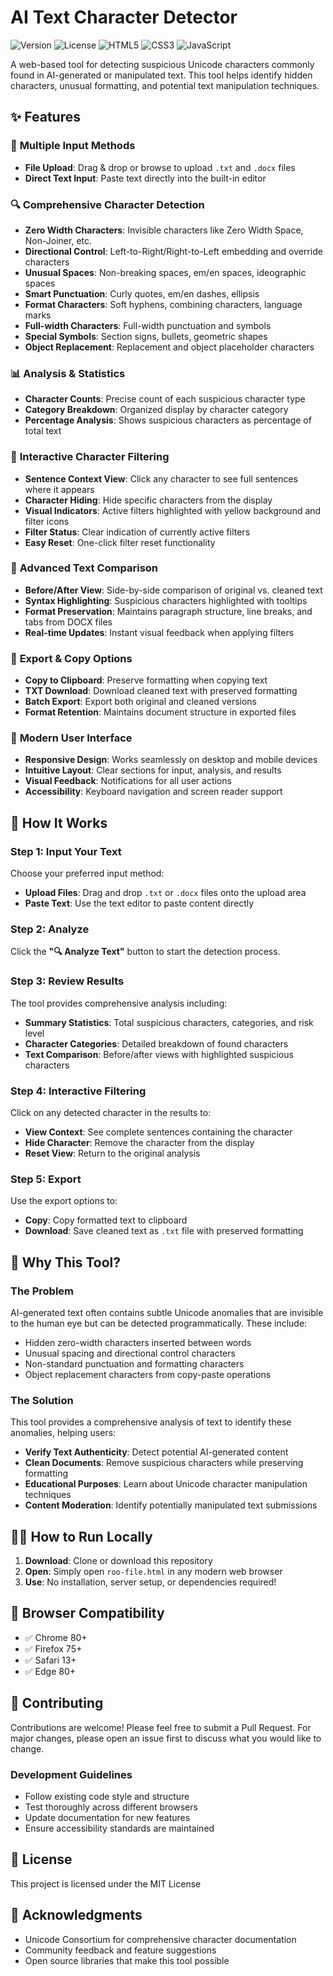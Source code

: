 # AI Text Character Detector

![Version](https://img.shields.io/badge/version-1.0.0-blue.svg)
![License](https://img.shields.io/badge/license-MIT-green.svg)
![HTML5](https://img.shields.io/badge/HTML5-E34F26?logo=html5&logoColor=white)
![CSS3](https://img.shields.io/badge/CSS3-1572B6?logo=css3&logoColor=white)
![JavaScript](https://img.shields.io/badge/JavaScript-F7DF1E?logo=javascript&logoColor=black)

A web-based tool for detecting suspicious Unicode characters commonly found in AI-generated or manipulated text. This tool helps identify hidden characters, unusual formatting, and potential text manipulation techniques.

## ✨ Features

### 📁 **Multiple Input Methods**
- **File Upload**: Drag & drop or browse to upload `.txt` and `.docx` files
- **Direct Text Input**: Paste text directly into the built-in editor

### 🔍 **Comprehensive Character Detection**
- **Zero Width Characters**: Invisible characters like Zero Width Space, Non-Joiner, etc.
- **Directional Control**: Left-to-Right/Right-to-Left embedding and override characters
- **Unusual Spaces**: Non-breaking spaces, em/en spaces, ideographic spaces
- **Smart Punctuation**: Curly quotes, em/en dashes, ellipsis
- **Format Characters**: Soft hyphens, combining characters, language marks
- **Full-width Characters**: Full-width punctuation and symbols
- **Special Symbols**: Section signs, bullets, geometric shapes
- **Object Replacement**: Replacement and object placeholder characters

### 📊 **Analysis & Statistics**
- **Character Counts**: Precise count of each suspicious character type
- **Category Breakdown**: Organized display by character category
- **Percentage Analysis**: Shows suspicious characters as percentage of total text

### 🎯 **Interactive Character Filtering**
- **Sentence Context View**: Click any character to see full sentences where it appears
- **Character Hiding**: Hide specific characters from the display
- **Visual Indicators**: Active filters highlighted with yellow background and filter icons
- **Filter Status**: Clear indication of currently active filters
- **Easy Reset**: One-click filter reset functionality

### 📄 **Advanced Text Comparison**
- **Before/After View**: Side-by-side comparison of original vs. cleaned text
- **Syntax Highlighting**: Suspicious characters highlighted with tooltips
- **Format Preservation**: Maintains paragraph structure, line breaks, and tabs from DOCX files
- **Real-time Updates**: Instant visual feedback when applying filters

### 💾 **Export & Copy Options**
- **Copy to Clipboard**: Preserve formatting when copying text
- **TXT Download**: Download cleaned text with preserved formatting
- **Batch Export**: Export both original and cleaned versions
- **Format Retention**: Maintains document structure in exported files

### 🎨 **Modern User Interface**
- **Responsive Design**: Works seamlessly on desktop and mobile devices
- **Intuitive Layout**: Clear sections for input, analysis, and results
- **Visual Feedback**: Notifications for all user actions
- **Accessibility**: Keyboard navigation and screen reader support

## 🚀 How It Works

### Step 1: Input Your Text
Choose your preferred input method:
- **Upload Files**: Drag and drop `.txt` or `.docx` files onto the upload area
- **Paste Text**: Use the text editor to paste content directly

### Step 2: Analyze
Click the **"🔍 Analyze Text"** button to start the detection process.

### Step 3: Review Results
The tool provides comprehensive analysis including:
- **Summary Statistics**: Total suspicious characters, categories, and risk level
- **Character Categories**: Detailed breakdown of found characters
- **Text Comparison**: Before/after views with highlighted suspicious characters

### Step 4: Interactive Filtering
Click on any detected character in the results to:
- **View Context**: See complete sentences containing the character
- **Hide Character**: Remove the character from the display
- **Reset View**: Return to the original analysis

### Step 5: Export
Use the export options to:
- **Copy**: Copy formatted text to clipboard
- **Download**: Save cleaned text as `.txt` file with preserved formatting


## 🎯 Why This Tool?

### The Problem
AI-generated text often contains subtle Unicode anomalies that are invisible to the human eye but can be detected programmatically. These include:
- Hidden zero-width characters inserted between words
- Unusual spacing and directional control characters
- Non-standard punctuation and formatting characters
- Object replacement characters from copy-paste operations

### The Solution
This tool provides a comprehensive analysis of text to identify these anomalies, helping users:
- **Verify Text Authenticity**: Detect potential AI-generated content
- **Clean Documents**: Remove suspicious characters while preserving formatting
- **Educational Purposes**: Learn about Unicode character manipulation techniques
- **Content Moderation**: Identify potentially manipulated text submissions

## 🏃‍♂️ How to Run Locally

1. **Download**: Clone or download this repository
2. **Open**: Simply open `roo-file.html` in any modern web browser
3. **Use**: No installation, server setup, or dependencies required!

## 🔧 Browser Compatibility

- ✅ Chrome 80+
- ✅ Firefox 75+
- ✅ Safari 13+
- ✅ Edge 80+

## 🤝 Contributing

Contributions are welcome! Please feel free to submit a Pull Request. For major changes, please open an issue first to discuss what you would like to change.

### Development Guidelines
- Follow existing code style and structure
- Test thoroughly across different browsers
- Update documentation for new features
- Ensure accessibility standards are maintained

## 📄 License

This project is licensed under the MIT License

## 🙏 Acknowledgments

- Unicode Consortium for comprehensive character documentation
- Community feedback and feature suggestions
- Open source libraries that make this tool possible


